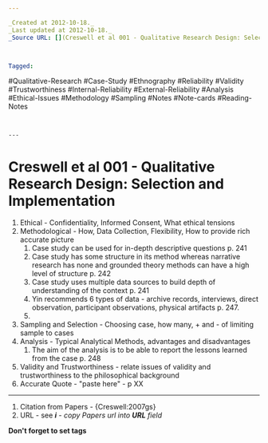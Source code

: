 ```yaml
---

_Created at 2012-10-18._
_Last updated at 2012-10-18._
_Source URL: [](Creswell et al 001 - Qualitative Research Design: Selection and Implementation)._



Tagged: 
```
#Qualitative-Research #Case-Study #Ethnography #Reliability #Validity #Trustworthiness #Internal-Reliability #External-Reliability #Analysis #Ethical-Issues #Methodology #Sampling #Notes #Note-cards #Reading-Notes
```


---
```


# Creswell et al 001 - Qualitative Research Design: Selection and Implementation


1.  Ethical - Confidentiality, Informed Consent, What ethical tensions
2.  Methodological - How, Data Collection, Flexibility, How to provide rich accurate picture
    1.  Case study can be used for in-depth descriptive questions p. 241
    2.  Case study has some structure in its method whereas narrative research has none and grounded theory methods can have a high level of structure p. 242
    3.  Case study uses multiple data sources to build depth of understanding of the context p. 241
    4.  Yin recommends 6 types of data - archive records, interviews, direct observation, participant observations, physical artifacts p. 247.
    5.  
3.  Sampling and Selection - Choosing case, how many, + and - of limiting sample to cases
4.  Analysis - Typical Analytical Methods, advantages and disadvantages
    1.  The aim of the analysis is to be able to report the lessons learned from the case p. 248
5.  Validity and Trustworthiness - relate issues of validity and trustworthiness to the philosophical background
6.  Accurate Quote - "paste here" - p XX

* * *

1.  Citation from Papers - {Creswell:2007gs}
2.  URL - see _**i** - copy Papers url into **URL** field_

**Don't forget to set tags**

